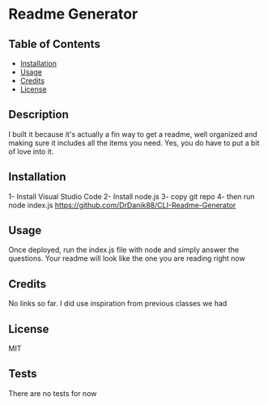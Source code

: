 
  # Readme Generator
  
  ## Table of Contents
  - [Installation](#Installation)
  - [Usage](#Usage)
  - [Credits](#Credits)
  - [License](#License)
  

  ## Description
  I built it because it's actually a fin way to get a readme, well organized and making sure it includes all the items you need. Yes, you do have to put a bit of love into it.
  
  ## Installation
  1- Install Visual Studio Code 2- Install node.js 3- copy git repo 4- then run node index.js
  https://github.com/DrDanik88/CLI-Readme-Generator
  
  ## Usage
  Once deployed, run the index.js file with node and simply answer the questions. Your readme will look like the one you are reading right now
  
  ## Credits
  No links so far. I did use inspiration from previous classes we had

  ## License
  MIT
  
  ## Tests
  There are no tests for now
  